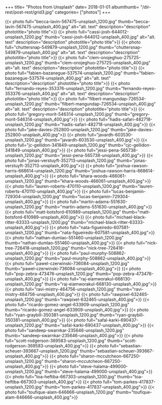 +++
title= "Photos from Unsplash"
date= 2018-01-01
albumthumb= "/dir-rest/post-rest/grid3.jpg"
categories= ["photos"]
+++

{{< photo full="becca-lavin-567475-unsplash_1200.jpg" thumb="becca-lavin-567475-unsplash_400.jpg" alt="alt. text" description="description" phototitle="photo title">}}
{{< photo full="cassi-josh-644012-unsplash_1200.jpg" thumb="cassi-josh-644012-unsplash_400.jpg" alt="alt. text" description="description" phototitle="photo title">}}
{{< photo full="chuttersnap-549879-unsplash_1200.jpg" thumb="chuttersnap-549879-unsplash_400.jpg" alt="alt. text" description="description" phototitle="photo title">}}
{{< photo full="clem-onojeghuo-275725-unsplash_1200.jpg" thumb="clem-onojeghuo-275725-unsplash_400.jpg" alt="alt. text" description="description" phototitle="photo title">}}
{{< photo full="fabien-bazanegue-537574-unsplash_1200.jpg" thumb="fabien-bazanegue-537574-unsplash_400.jpg" alt="alt. text" description="description" phototitle="photo title">}}
{{< photo full="fernando-reyes-353376-unsplash_1200.jpg" thumb="fernando-reyes-353376-unsplash_400.jpg" alt="alt. text" description="description" phototitle="photo title">}}
{{< photo full="filbert-mangundap-726534-unsplash_1200.jpg" thumb="filbert-mangundap-726534-unsplash_400.jpg" alt="alt. text" description="description" phototitle="photo title">}}
{{< photo full="gregory-morit-546314-unsplash_1200.jpg" thumb="gregory-morit-546314-unsplash_400.jpg">}}
{{< photo full="hadis-safari-482718-unsplash_1200.jpg" thumb="hadis-safari-482718-unsplash_400.jpg">}}
{{< photo full="jake-davies-252800-unsplash_1200.jpg" thumb="jake-davies-252800-unsplash_400.jpg">}}
{{< photo full="javardh-603530-unsplash_1200.jpg" thumb="javardh-603530-unsplash_400.jpg">}}
{{< photo full="jc-gellidon-341849-unsplash_1200.jpg" thumb="cjc-gellidon-341849-unsplash_400.jpg">}}
{{< photo full="jessi-pena-565738-unsplash_1200.jpg" thumb="jessi-pena-565738-unsplash_400.jpg">}}
{{< photo full="jonas-verstuyft-352713-unsplash_1200.jpg" thumb="jonas-verstuyft-352713-unsplash_400.jpg">}}
{{< photo full="joshua-rawson-harris-668614-unsplash_1200.jpg" thumb="joshua-rawson-harris-668614-unsplash_400.jpg">}}
{{< photo full="khara-woods-466061-unsplash_1200.jpg" thumb="khara-woods-466061-unsplash_400.jpg">}}
{{< photo full="lauren-roberts-470110-unsplash_1200.jpg" thumb="lauren-roberts-470110-unsplash_400.jpg">}}
{{< photo full="lucas-benjamin-729304-unsplash_1200.jpg" thumb="lucas-benjamin-729304-unsplash_400.jpg">}}
{{< photo full="martin-adams-551630-unsplash_1200.jpg" thumb="martin-adams-551630-unsplash_400.jpg">}}
{{< photo full="matt-botsford-610989-unsplash_1200.jpg" thumb="matt-botsford-610989-unsplash_400.jpg">}}
{{< photo full="michael-black-ritter-63333-unsplash_1200.jpg" thumb="michael-black-ritter-63333-unsplash_400.jpg">}}
{{< photo full="nata-figueiredo-607581-unsplash_1200.jpg" thumb="nata-figueiredo-607581-unsplash_400.jpg">}}
{{< photo full="nathan-dumlao-551460-unsplash_1200.jpg" thumb="nathan-dumlao-551460-unsplash_400.jpg">}}
{{< photo full="nick-tree-726418-unsplash_1200.jpg" thumb="nick-tree-726418-unsplash_400.jpg">}}
{{< photo full="paul-murphy-508862-unsplash_1200.jpg" thumb="paul-murphy-508862-unsplash_400.jpg">}}
{{< photo full="pawel-czerwinski-736084-unsplash_1200.jpg" thumb="pawel-czerwinski-736084-unsplash_400.jpg">}}
{{< photo full="pop-zebra-473476-unsplash_1200.jpg" thumb="pop-zebra-473476-unsplash_400.jpg">}}
{{< photo full="raj-eiamworakul-668130-unsplash_1200.jpg" thumb="raj-eiamworakul-668130-unsplash_400.jpg">}}
{{< photo full="ravi-mistry-464756-unsplash_1200.jpg" thumb="ravi-mistry-464756-unsplash_400.jpg">}}
{{< photo full="rawpixel-632465-unsplash_1200.jpg" thumb="rawpixel-632465-unsplash_400.jpg">}}
{{< photo full="ricardo-gomez-angel-633909-unsplash_1200.jpg" thumb="ricardo-gomez-angel-633909-unsplash_400.jpg">}}
{{< photo full="ryan-graybill-350381-unsplash_1200.jpg" thumb="ryan-graybill-350381-unsplash_400.jpg">}}
{{< photo full="safal-karki-690437-unsplash_1200.jpg" thumb="safal-karki-690437-unsplash_400.jpg">}}
{{< photo full="sandeep-swarnkar-235646-unsplash_1200.jpg" thumb="sandeep-swarnkar-235646-unsplash_400.jpg">}}
{{< photo full="scott-rodgerson-369583-unsplash_1200.jpg" thumb="scott-rodgerson-369583-unsplash_400.jpg">}}
{{< photo full="sebastian-scheuer-393667-unsplash_1200.jpg" thumb="sebastian-scheuer-393667-unsplash_400.jpg">}}
{{< photo full="sharon-mccutcheon-667250-unsplash_1200.jpg" thumb="sharon-mccutcheon-667250-unsplash_400.jpg">}}
{{< photo full="steve-halama-499000-unsplash_1200.jpg" thumb="steve-halama-499000-unsplash_400.jpg">}}
{{< photo full="toa-heftiba-667303-unsplash_1200.jpg" thumb="toa-heftiba-667303-unsplash_400.jpg">}}
{{< photo full="tom-parkes-417837-unsplash_1200.jpg" thumb="tom-parkes-417837-unsplash_400.jpg">}}
{{< photo full="toufique-alam-646666-unsplash_1200.jpg" thumb="toufique-alam-646666-unsplash_400.jpg">}}




